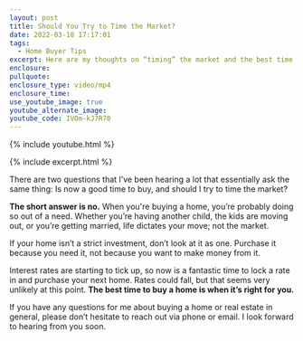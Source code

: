 ```yaml
---
layout: post
title: Should You Try to Time the Market?
date: 2022-03-18 17:17:01
tags:
  - Home Buyer Tips
excerpt: Here are my thoughts on “timing” the market and the best time to buy a home.
enclosure:
pullquote:
enclosure_type: video/mp4
enclosure_time:
use_youtube_image: true
youtube_alternate_image:
youtube_code: IVOm-kJ7R70
---
```

{% include youtube.html %}

{% include excerpt.html %}

There are two questions that I’ve been hearing a lot that essentially ask the same thing: Is now a good time to buy, and should I try to time the market?

**The short answer is no.** When you're buying a home, you’re probably doing so out of a need. Whether you’re having another child, the kids are moving out, or you’re getting married, life dictates your move; not the market.&nbsp;

If your home isn’t a strict investment, don’t look at it as one. Purchase it because you need it, not because you want to make money from it.

Interest rates are starting to tick up, so now is a fantastic time to lock a rate in and purchase your next home. Rates could fall, but that seems very unlikely at this point. **The best time to buy a home is when it’s right for you.**

If you have any questions for me about buying a home or real estate in general, please don’t hesitate to reach out via phone or email. I look forward to hearing from you soon.

